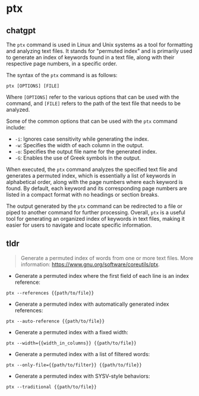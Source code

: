 # ptx 
## chatgpt 
The `ptx` command is used in Linux and Unix systems as a tool for formatting and analyzing text files. It stands for "permuted index" and is primarily used to generate an index of keywords found in a text file, along with their respective page numbers, in a specific order.

The syntax of the `ptx` command is as follows:

```
ptx [OPTIONS] [FILE]
```

Where `[OPTIONS]` refer to the various options that can be used with the command, and `[FILE]` refers to the path of the text file that needs to be analyzed.

Some of the common options that can be used with the `ptx` command include:

- `-i`: Ignores case sensitivity while generating the index.
- `-w`: Specifies the width of each column in the output.
- `-o`: Specifies the output file name for the generated index.
- `-G`: Enables the use of Greek symbols in the output.

When executed, the `ptx` command analyzes the specified text file and generates a permuted index, which is essentially a list of keywords in alphabetical order, along with the page numbers where each keyword is found. By default, each keyword and its corresponding page numbers are listed in a compact format with no headings or section breaks.

The output generated by the `ptx` command can be redirected to a file or piped to another command for further processing. Overall, `ptx` is a useful tool for generating an organized index of keywords in text files, making it easier for users to navigate and locate specific information. 

## tldr 
 
> Generate a permuted index of words from one or more text files.
> More information: <https://www.gnu.org/software/coreutils/ptx>.

- Generate a permuted index where the first field of each line is an index reference:

`ptx --references {{path/to/file}}`

- Generate a permuted index with automatically generated index references:

`ptx --auto-reference {{path/to/file}}`

- Generate a permuted index with a fixed width:

`ptx --width={{width_in_columns}} {{path/to/file}}`

- Generate a permuted index with a list of filtered words:

`ptx --only-file={{path/to/filter}} {{path/to/file}}`

- Generate a permuted index with SYSV-style behaviors:

`ptx --traditional {{path/to/file}}`
